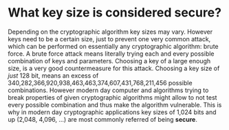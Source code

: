 # What key size is considered secure?

Depending on the cryptographic algorithm key sizes may vary. However keys need to be a certain size, just to prevent one very common attack, which can be performed on essentially any cryptographic algorithm: brute force. A brute force attack means literally trying each and every possible combination of keys and parameters. Choosing a key of a large enough size, is a very good countermeasure for this attack. Choosing a key size of *just* 128 bit, means an excess of 340,282,366,920,938,463,463,374,607,431,768,211,456 possible combinations. However modern day computer and algorithms trying to break properties of given cryptographic algorithms might allow to not test every possible combination and thus make the algorithm vulnerable. This is why in modern day cryptographic applications key sizes of 1,024 bits and up (2,048, 4,096, ...) are most commonly referred of being **secure**.